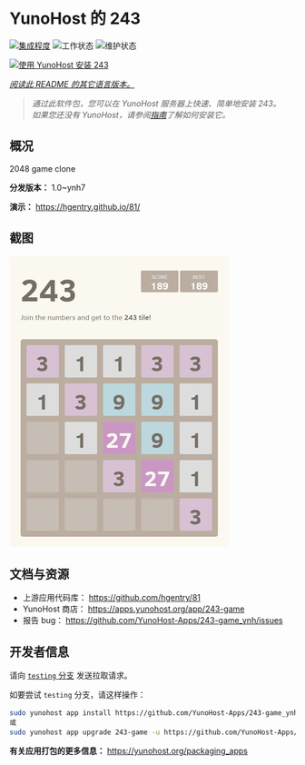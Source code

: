 <!--
注意：此 README 由 <https://github.com/YunoHost/apps/tree/master/tools/readme_generator> 自动生成
请勿手动编辑。
-->

# YunoHost 的 243

[![集成程度](https://dash.yunohost.org/integration/243-game.svg)](https://dash.yunohost.org/appci/app/243-game) ![工作状态](https://ci-apps.yunohost.org/ci/badges/243-game.status.svg) ![维护状态](https://ci-apps.yunohost.org/ci/badges/243-game.maintain.svg)

[![使用 YunoHost 安装 243](https://install-app.yunohost.org/install-with-yunohost.svg)](https://install-app.yunohost.org/?app=243-game)

*[阅读此 README 的其它语言版本。](./ALL_README.md)*

> *通过此软件包，您可以在 YunoHost 服务器上快速、简单地安装 243。*  
> *如果您还没有 YunoHost，请参阅[指南](https://yunohost.org/install)了解如何安装它。*

## 概况

2048 game clone


**分发版本：** 1.0~ynh7

**演示：** <https://hgentry.github.io/81/>

## 截图

![243 的截图](./doc/screenshots/Screenshot-243.jpg)

## 文档与资源

- 上游应用代码库： <https://github.com/hgentry/81>
- YunoHost 商店： <https://apps.yunohost.org/app/243-game>
- 报告 bug： <https://github.com/YunoHost-Apps/243-game_ynh/issues>

## 开发者信息

请向 [`testing` 分支](https://github.com/YunoHost-Apps/243-game_ynh/tree/testing) 发送拉取请求。

如要尝试 `testing` 分支，请这样操作：

```bash
sudo yunohost app install https://github.com/YunoHost-Apps/243-game_ynh/tree/testing --debug
或
sudo yunohost app upgrade 243-game -u https://github.com/YunoHost-Apps/243-game_ynh/tree/testing --debug
```

**有关应用打包的更多信息：** <https://yunohost.org/packaging_apps>
